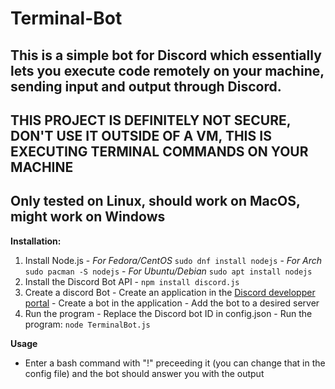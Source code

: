 # Terminal-Bot

This is a simple bot for Discord which essentially lets you execute code remotely on your machine, sending input and output through Discord.
---
**THIS PROJECT IS DEFINITELY NOT SECURE, DON'T USE IT OUTSIDE OF A VM, THIS IS EXECUTING TERMINAL COMMANDS ON YOUR MACHINE**
---
**Only tested on Linux, should work on MacOS, might work on Windows**
---
**Installation:**
  1. Install Node.js
    - *For Fedora/CentOS*   `sudo dnf install nodejs`
    - *For Arch*            `sudo pacman -S nodejs`
    - *For Ubuntu/Debian*   `sudo apt install nodejs`
  2. Install the Discord Bot API
    - `npm install discord.js`
  3. Create a discord Bot
    - Create an application in the [Discord developper portal](https://discordapp.com/developpers/applications)
    - Create a bot in the application
    - Add the bot to a desired server
  4. Run the program
    - Replace the Discord bot ID in config.json
    - Run the program: `node TerminalBot.js`


**Usage**
  - Enter a bash command with "!" preceeding it (you can change that in the config file) and the bot should answer you with the output
